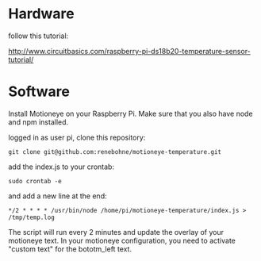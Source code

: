 

# Hardware

follow this tutorial:

http://www.circuitbasics.com/raspberry-pi-ds18b20-temperature-sensor-tutorial/

# Software

Install Motioneye on your Raspberry Pi. Make sure that you also have node and npm installed.

logged in as user pi, clone this repository:

```
git clone git@github.com:renebohne/motioneye-temperature.git
```

add the index.js to your crontab:

```
sudo crontab -e
```

and add a new line at the end:

```
*/2 * * * * /usr/bin/node /home/pi/motioneye-temperature/index.js > /tmp/temp.log
```

The script will run every 2 minutes and update the overlay of your motioneye text.
In your motioneye configuration, you need to activate "custom text" for the bototm_left text.
